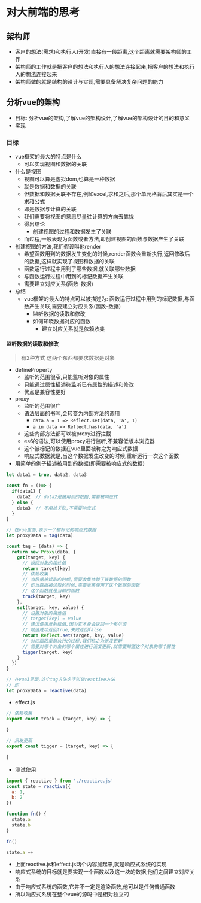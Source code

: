 # 对大前端的思考

## 架构师
- 客户的想法(需求)和执行人(开发)直接有一段距离,这个距离就需要架构师的工作
- 架构师的工作就是把客户的想法和执行人的想法连接起来,把客户的想法和执行人的想法连接起来
- 架构师做的就是结构的设计与实现,需要具备解决复杂问题的能力

## 分析vue的架构
- 目标: 分析vue的架构,了解vue的架构设计,了解vue的架构设计的目的和意义
- 实现

### 目标
- vue框架的最大的特点是什么
  - 可以实现视图和数据的关联
- 什么是视图
  - 视图可以算是虚拟dom,也算是一种数据
  - 就是数据和数据的关联
  - 但数据和数据关联不存在,例如excel,求和之后,那个单元格背后其实是一个求和公式
  - 即是数据与计算的关联
  - 我们需要将视图的意思尽量往计算的方向去靠拢
  - 得出结论
    - 创建视图的过程和数据发生了关联
  - 而过程,一般表现为函数或者方法,即创建视图的函数与数据产生了关联
- 创建视图的方法,我们假设叫他render
  - 希望函数用到的数据发生变化的时候,render函数会重新执行,返回修改后的数据,这样就实现了视图和数据的关联
  - 函数运行过程中用到了哪些数据,就关联哪些数据
  - 与函数运行过程中用到的标记数据产生关联
  - 需要建立对应关系(函数-数据)
- 总结
  - vue框架的最大的特点可以被描述为: 函数运行过程中用到的标记数据,与函数产生关联,需要建立对应关系(函数-数据)
    - 监听数据的读取和修改
    - 如何知晓数据对应的函数
      - 建立对应关系就是依赖收集
  
#### 监听数据的读取和修改
> 有2种方式
> 这两个东西都要求数据是对象
- defineProperty
  - 监听的范围很窄,只能监听对象的属性
  - 只能通过属性描述符监听已有属性的描述和修改
  - 优点是兼容性更好
- proxy
  - 监听的范围很广
  - 语法层面的书写,会转变为内部方法的调用
    - `data.a = 1 => Reflect.set(data, 'a', 1)`
    - `a in data => Reflect.has(data, 'a')`
  - 这些内部方法都可以被proxy进行拦截
  - es6的语法,可以使用proxy进行监听,不兼容低版本浏览器
  - 这个被标记的数据在vue里面被称之为响应式数据
  - 响应式数据就是,当这个数据发生改变的时候,重新运行一次这个函数
- 用简单的例子描述被用到的数据(即需要被响应式的数据)
```js
let data1 = true, data2, data3

const fn = ()=> {
  if(data1) {
    data2  // data2是被用到的数据,需要被响应式
  } else {
    data3  // 不用被关联,不需要响应式
  }
}

// 在vue里面,表示一个被标记的响应式数据
let proxyData = tag(data)

const tag = (data) => {
  return new Proxy(data, {
    get(target, key) {
      // 返回对象的属性值
      return target[key]
      // 依赖收集
      // 当数据被读取的时候,需要收集依赖了该数据的函数
      // 即当数据被读取的时候,需要收集使用了这个数据的函数
      // 这个函数就是当前的函数
      track(target, key)
    },
    set(target, key, value) {
      // 设置对象的属性值
      // target[key] = value
      // 建议使用反射赋值,因为它本身会返回一个布尔值
      // 赋值成功返回true,失败返回false
      return Reflect.set(target, key, value)
      // 对应函数重新执行的过程,我们称之为派发更新
      // 需要对哪个对象的哪个属性进行派发更新,就需要知道这个对象的哪个属性
      tigger(target, key)
    }
  })
}

// 在vue3里面,这个tag方法名字叫做reactive方法
// 即
let proxyData = reactive(data)
```
- effect.js
```js
// 依赖收集
export const track = (target, key) => {
  
}

// 派发更新
export const tigger = (target, key) => {
  
}
```
- 测试使用
```js
import { reactive } from './reactive.js'
const state = reactive({
  a: 1,
  b: 2
})

function fn() {
  state.a
  state.b
}

fn()

state.a ++
```
- 上面reactive.js和effect.js两个内容加起来,就是响应式系统的实现
- 响应式系统的目标就是要实现一个函数以及这一块的数据,他们之间建立对应关系
- 由于响应式系统的函数,它并不一定是渲染函数,他可以是任何普通函数
- 所以响应式系统在整个vue的源吗中是相对独立的